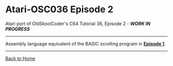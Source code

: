 # Atari-OSC036 Episode 2
Atari port of OldSkoolCoder's C64 Tutorial 36, Episode 2 -  ***WORK IN PROGRESS***

---

Assembly language equivalent of the BASIC scrolling program in [**Episode 1**](https://github.com/kenjennings/Atari-OSC036/blob/master/Episode1/README.md "**Episode 1**").

---

[Back to Home](https://github.com/kenjennings/Atari-OSC036/blob/master/README.md "Home") 
